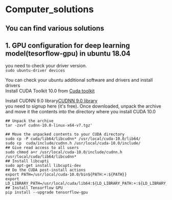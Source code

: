 # Computer_solutions  
## You can find various solutions 
##  1. GPU configuration for deep learning model(tesorflow-gpu) in ubuntu 18.04     
you need to check your driver version.   
`sudo ubuntu-driver devices`

 You can check your ubuntu additional software and drivers and install drivers   
 Install CUDA Toolkit 10.0 from [Cuda toolkit](https://developer.nvidia.com/cuda-toolkit)
 
 Install CUDNN 9.0 library[CUDNN 9.0 library ](https://developer.nvidia.com/cudnn)  
 you need to signup here (it's free). Once downloaded, unpack the archive and move it the contents into the directory where you install CUDA 10.0   
```
## Unpack the archive
tar -zxvf cudnn-10.0-linux-x64-v7.tgz'

## Move the unpacked contents to your CUDA directory
sudo cp -P cuda/lib64/libcudnn* /usr/local/cuda-10.0/lib64/
sudo cp  cuda/include/cudnn.h /usr/local/cuda-10.0/include/
## Give read access to all users
sudo chmod a+r /usr/local/cuda-10.0/include/cudnn.h /usr/local/cuda/lib64/libcudnn*  
## Install libcupti  
sudo apt-get install libcupti-dev
## Do the CUDA post-install actions
export PATH=/usr/local/cuda-10.0/bin${PATH:+:${PATH}}
export LD_LIBRARY_PATH=/usr/local/cuda/lib64:${LD_LIBRARY_PATH:+:${LD_LIBRARY_PATH}}  
## Install Tensorflow GPU  
pip install --upgrade tensorflow-gpu  
```
